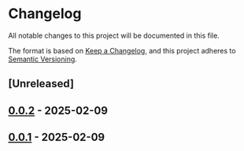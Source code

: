 # Changelog

All notable changes to this project will be documented in this file.

The format is based on [Keep a Changelog](https://keepachangelog.com/en/1.0.0/),
and this project adheres to [Semantic Versioning](https://semver.org/spec/v2.0.0.html).

## [Unreleased]

## [0.0.2](https://github.com/ScuffleCloud/scuffle/compare/scuffle-h265-v0.0.1...scuffle-h265-v0.0.2) - 2025-02-09

## [0.0.1](https://github.com/ScuffleCloud/scuffle/releases/tag/scuffle-h265-v0.0.1) - 2025-02-09
